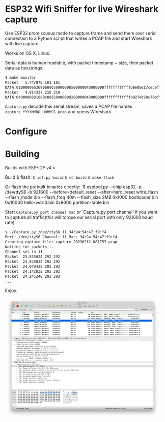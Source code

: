 # ESP32 Wifi Sniffer for live Wireshark capture

Use ESP32 promiscuous mode to capture frame and send them over serial connection to a Python script that writes a PCAP file and start Wireshark with live capture.

Works on OS X, Linux.

Serial data is human readable, with packet timestamp + size, then packet data as hexstrings:

```
$ make monitor
Packet   1.747875 101 101
DATA:0100000063690b00650000006500000040000000ffffffffffffb8e85617ceceffffffffffff80c100054c45414c59010402040b1632080c1218243048606c0301062d1aad4917ffff0000000000000000000000000000000000000000007f080400000000000040dd0b0017f20a00010400000000
Packet   4.814337 210 210
DATA:04000000016d0c00d2000000d200000040000000ffffffffffffb827eb98c70bffffffffffff80bc0000010402040b1632080c1218243048606c0301062d1a21001fff00000000000000000000000000000000000000000000dd690050f204104a000110103a00010010080002314810470010fb97404916565875a860726c0fe2c424105400080000000000000000103c00010110020002000010090002000010120002000010210001201023000120102400012010110001201049000600372a000120dd11506f9a0902020025000605005858045106dd09001018020000000000
```

`Capture.py` decode this serial stream, saves a PCAP file names `capture_YYYYMMDD_HHMMSS.pcap` and opens Wireshark.

# Configure

# Building

Builds with ESP-IDF v4.x

Build & flash:
`$ idf.py build`
`$ cd build`
`$ make flash`

Or flash the prebuilt binaries directly:
`$ esptool.py --chip esp32 -p /dev/ttyS6 -b 921600 --before=default_reset --after=hard_reset write_flash --flash_mode dio --flash_freq 40m --flash_size 2MB 0x1000 bootloader.bin 0x10000 hello-world.bin 0x8000 partition-table.bin

Start `Capture.py port channel mac` or `Capture.py port channel' if you want to capture all traffic(this will torque our serial port with only 921600 baud rate)

```
$ ./Capture.py /dev/ttyS6 11 34:94:54:47:f9:f4
Port: /dev/ttyS6 Channel: 11 Mac: 34:94:54:47:f9:f4
Creating capture file: capture_20230212_081757.pcap
Waiting for packets...
Channel set to 11
Packet  23.835624 292 292
Packet  23.938034 292 292
Packet  24.040438 292 292
Packet  24.142832 292 292
Packet  24.245248 292 292
...
```

Enjoy:

![Wireshark screenshot](screenshot.png)

